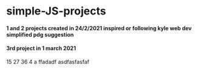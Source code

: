 # simple-JS-projects
#### 1 and 2 projects created in 24/2/2021 inspired or following kyle web dev simplified pdg suggestion
#### 3rd project in 1 march 2021
15
27
36
4
a
ffadadf
asdfasfasfaf
